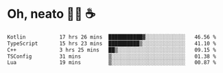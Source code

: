 # Oh, neato 🧑‍💻 ☕

<!--START_SECTION:waka-->

```txt
Kotlin           17 hrs 26 mins  ███████████▓░░░░░░░░░░░░░   46.56 %
TypeScript       15 hrs 23 mins  ██████████▒░░░░░░░░░░░░░░   41.10 %
C++              3 hrs 25 mins   ██▒░░░░░░░░░░░░░░░░░░░░░░   09.15 %
TSConfig         31 mins         ▒░░░░░░░░░░░░░░░░░░░░░░░░   01.38 %
Lua              19 mins         ▒░░░░░░░░░░░░░░░░░░░░░░░░   00.87 %
```

<!--END_SECTION:waka-->
